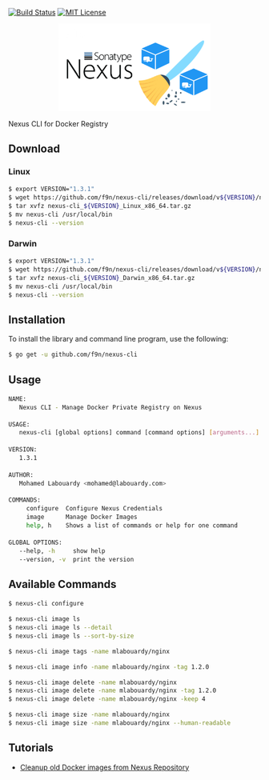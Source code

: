 [![Build Status](https://cloud.drone.io/api/badges/f9n/nexus-cli/status.svg)](https://cloud.drone.io/f9n/nexus-cli) [![MIT License](http://img.shields.io/badge/license-MIT-blue.svg?style=flat)](LICENSE)

<div align="center">
<img src="docs/pics/logo.png" width="60%"/>
</div>

Nexus CLI for Docker Registry

## Download

### Linux

```bash
$ export VERSION="1.3.1"
$ wget https://github.com/f9n/nexus-cli/releases/download/v${VERSION}/nexus-cli_${VERSION}_Linux_x86_64.tar.gz
$ tar xvfz nexus-cli_${VERSION}_Linux_x86_64.tar.gz
$ mv nexus-cli /usr/local/bin
$ nexus-cli --version
```

### Darwin

```bash
$ export VERSION="1.3.1"
$ wget https://github.com/f9n/nexus-cli/releases/download/v${VERSION}/nexus-cli_${VERSION}_Darwin_x86_64.tar.gz
$ tar xvfz nexus-cli_${VERSION}_Darwin_x86_64.tar.gz
$ mv nexus-cli /usr/local/bin
$ nexus-cli --version
```

## Installation

To install the library and command line program, use the following:

```bash
$ go get -u github.com/f9n/nexus-cli
```

## Usage

```bash
NAME:
   Nexus CLI - Manage Docker Private Registry on Nexus

USAGE:
   nexus-cli [global options] command [command options] [arguments...]

VERSION:
   1.3.1

AUTHOR:
   Mohamed Labouardy <mohamed@labouardy.com>

COMMANDS:
     configure  Configure Nexus Credentials
     image      Manage Docker Images
     help, h    Shows a list of commands or help for one command

GLOBAL OPTIONS:
   --help, -h     show help
   --version, -v  print the version

```

## Available Commands

```bash
$ nexus-cli configure
```

```bash
$ nexus-cli image ls
$ nexus-cli image ls --detail
$ nexus-cli image ls --sort-by-size
```

```bash
$ nexus-cli image tags -name mlabouardy/nginx
```

```bash
$ nexus-cli image info -name mlabouardy/nginx -tag 1.2.0
```

```bash
$ nexus-cli image delete -name mlabouardy/nginx
$ nexus-cli image delete -name mlabouardy/nginx -tag 1.2.0
$ nexus-cli image delete -name mlabouardy/nginx -keep 4
```

```bash
$ nexus-cli image size -name mlabouardy/nginx
$ nexus-cli image size -name mlabouardy/nginx --human-readable
```
## Tutorials

* [Cleanup old Docker images from Nexus Repository](http://www.blog.labouardy.com/cleanup-old-docker-images-from-nexus-repository/)
